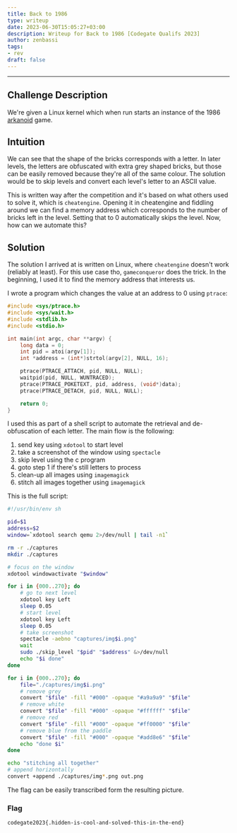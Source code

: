 ```yaml
---
title: Back to 1986
type: writeup
date: 2023-06-30T15:05:27+03:00
description: Writeup for Back to 1986 [Codegate Qualifs 2023]
author: zenbassi
tags:
- rev
draft: false
---
```

___

## Challenge Description

We're given a Linux kernel which when run starts an instance of the 1986
[arkanoid](https://en.wikipedia.org/wiki/Arkanoid) game.

## Intuition

We can see that the shape of the bricks corresponds with a letter. In later levels,
the letters are obfuscated with extra grey shaped bricks, but those can be easily 
removed because they're all of the same colour. The solution would be to skip levels
and convert each level's letter to an ASCII value.

This is written way after the competition and it's based on what others used to
solve it, which is `cheatengine`. Opening it in cheatengine and fiddling around we
can find a memory address which corresponds to the number of bricks left in the
level. Setting that to 0 automatically skips the level. Now, how can we automate this?

## Solution
 
The solution I arrived at is written on Linux, where `cheatengine` doesn't work
(reliably at least). For this use case tho, `gameconqueror` does the trick. In the
beginning, I used it to find the memory address that interests us.

I wrote a program which changes the value at an address to 0 using `ptrace`:

```c
#include <sys/ptrace.h>
#include <sys/wait.h>
#include <stdlib.h>
#include <stdio.h>

int main(int argc, char **argv) {
    long data = 0;
    int pid = atoi(argv[1]);
    int *address = (int*)strtol(argv[2], NULL, 16);

    ptrace(PTRACE_ATTACH, pid, NULL, NULL);
    waitpid(pid, NULL, WUNTRACED);
    ptrace(PTRACE_POKETEXT, pid, address, (void*)data);
    ptrace(PTRACE_DETACH, pid, NULL, NULL);

    return 0;
}
```
I used this as part of a shell script to automate the retrieval and de-obfuscation of
each letter. The main flow is the following:

1. send key using `xdotool` to start level
2. take a screenshot of the window using `spectacle`
3. skip level using the c program
4. goto step 1 if there's still letters to process
5. clean-up all images using `imagemagick`
6. stitch all images together using `imagemagick`

This is the full script:
```sh
#!/usr/bin/env sh

pid=$1
address=$2
window=`xdotool search qemu 2>/dev/null | tail -n1`

rm -r ./captures
mkdir ./captures

# focus on the window
xdotool windowactivate "$window"

for i in {000..270}; do
    # go to next level
    xdotool key Left
    sleep 0.05
    # start level
    xdotool key Left
    sleep 0.05
    # take screenshot
    spectacle -aebno "captures/img$i.png"
    wait
    sudo ./skip_level "$pid" "$address" &>/dev/null
    echo "$i done"
done

for i in {000..270}; do
    file="./captures/img$i.png"
    # remove grey
    convert "$file" -fill "#000" -opaque "#a9a9a9" "$file"
    # remove white
    convert "$file" -fill "#000" -opaque "#ffffff" "$file"
    # remove red
    convert "$file" -fill "#000" -opaque "#ff0000" "$file"
    # remove blue from the paddle
    convert "$file" -fill "#000" -opaque "#add8e6" "$file"
    echo "done $i"
done

echo "stitching all together"
# append horizontally
convert +append ./captures/img*.png out.png
```

The flag can be easily transcribed form the resulting picture.

### Flag

`codegate2023{.hidden-is-cool-and-solved-this-in-the-end}`
